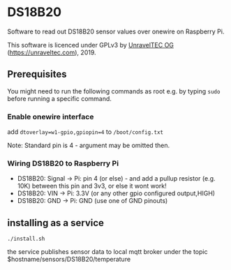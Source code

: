# DS18B20

Software to read out DS18B20 sensor values over onewire on Raspberry Pi.

This software is licenced under GPLv3 by [UnravelTEC OG](https://unraveltec.com) (https://unraveltec.com), 2019.

## Prerequisites

You might need to run the following commands as root e.g. by typing `sudo` before running a specific command.

### Enable onewire interface

add `dtoverlay=w1-gpio,gpiopin=4` to `/boot/config.txt`

Note: Standard pin is 4 - argument may be omitted then.

### Wiring DS18B20 to Raspberry Pi
- DS18B20: Signal -> Pi: pin 4 (or else) - and add a pullup resistor (e.g. 10K) between this pin and 3v3, or else it wont work!
- DS18B20: VIN -> Pi: 3.3V (or any other gpio configured output,HIGH)
- DS18B20: GND -> Pi: GND (use one of GND pinouts)


## installing as a service

```
./install.sh
```

the service publishes sensor data to local mqtt broker under the topic $hostname/sensors/DS18B20/temperature
